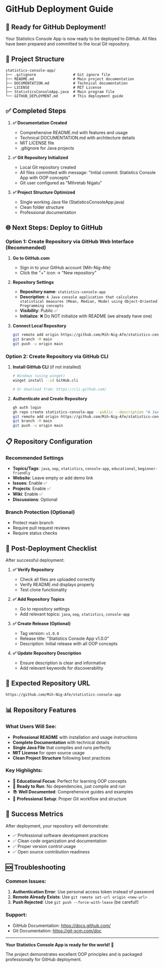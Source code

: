 # GitHub Deployment Guide

## 🚀 Ready for GitHub Deployment!

Your Statistics Console App is now ready to be deployed to GitHub. All files have been prepared and committed to the local Git repository.

## 📁 Project Structure
```
statistics-console-app/
├── .gitignore                 # Git ignore file
├── README.md                  # Main project documentation
├── DOCUMENTATION.md           # Technical documentation
├── LICENSE                    # MIT License
├── StatisticsConsoleApp.java  # Main program file
└── GITHUB_DEPLOYMENT.md       # This deployment guide
```

## ✅ Completed Steps

1. **✅ Documentation Created**
   - Comprehensive README.md with features and usage
   - Technical DOCUMENTATION.md with architecture details
   - MIT LICENSE file
   - .gitignore for Java projects

2. **✅ Git Repository Initialized**
   - Local Git repository created
   - All files committed with message: "Initial commit: Statistics Console App with OOP concepts"
   - Git user configured as "Mihretab Nigatu"

3. **✅ Project Structure Optimized**
   - Single working Java file (StatisticsConsoleApp.java)
   - Clean folder structure
   - Professional documentation

## 🌐 Next Steps: Deploy to GitHub

### Option 1: Create Repository via GitHub Web Interface (Recommended)

1. **Go to GitHub.com**
   - Sign in to your GitHub account (Mih-Nig-Afe)
   - Click the "+" icon → "New repository"

2. **Repository Settings**
   - **Repository name**: `statistics-console-app`
   - **Description**: `A Java console application that calculates statistical measures (Mean, Median, Mode) using Object-Oriented Programming concepts`
   - **Visibility**: Public ✅
   - **Initialize**: ❌ Do NOT initialize with README (we already have one)

3. **Connect Local Repository**
   ```bash
   git remote add origin https://github.com/Mih-Nig-Afe/statistics-console-app.git
   git branch -M main
   git push -u origin main
   ```

### Option 2: Create Repository via GitHub CLI

1. **Install GitHub CLI** (if not installed)
   ```bash
   # Windows (using winget)
   winget install --id GitHub.cli
   
   # Or download from: https://cli.github.com/
   ```

2. **Authenticate and Create Repository**
   ```bash
   gh auth login
   gh repo create statistics-console-app --public --description "A Java console application that calculates statistical measures using OOP concepts"
   git remote add origin https://github.com/Mih-Nig-Afe/statistics-console-app.git
   git branch -M main
   git push -u origin main
   ```

## 📋 Repository Configuration

### Recommended Settings
- **Topics/Tags**: `java`, `oop`, `statistics`, `console-app`, `educational`, `beginner-friendly`
- **Website**: Leave empty or add demo link
- **Issues**: Enable ✅
- **Projects**: Enable ✅
- **Wiki**: Enable ✅
- **Discussions**: Optional

### Branch Protection (Optional)
- Protect main branch
- Require pull request reviews
- Require status checks

## 🎯 Post-Deployment Checklist

After successful deployment:

1. **✅ Verify Repository**
   - Check all files are uploaded correctly
   - Verify README.md displays properly
   - Test clone functionality

2. **✅ Add Repository Topics**
   - Go to repository settings
   - Add relevant topics: `java`, `oop`, `statistics`, `console-app`

3. **✅ Create Release (Optional)**
   - Tag version: `v1.0.0`
   - Release title: "Statistics Console App v1.0.0"
   - Description: Initial release with all OOP concepts

4. **✅ Update Repository Description**
   - Ensure description is clear and informative
   - Add relevant keywords for discoverability

## 🔗 Expected Repository URL
```
https://github.com/Mih-Nig-Afe/statistics-console-app
```

## 📊 Repository Features

### What Users Will See:
- **Professional README** with installation and usage instructions
- **Complete Documentation** with technical details
- **Single Java File** that compiles and runs perfectly
- **MIT License** for open source usage
- **Clean Project Structure** following best practices

### Key Highlights:
- 🎯 **Educational Focus**: Perfect for learning OOP concepts
- 🚀 **Ready to Run**: No dependencies, just compile and run
- 📚 **Well Documented**: Comprehensive guides and examples
- 🔧 **Professional Setup**: Proper Git workflow and structure

## 🎉 Success Metrics

After deployment, your repository will demonstrate:
- ✅ Professional software development practices
- ✅ Clean code organization and documentation
- ✅ Proper version control usage
- ✅ Open source contribution readiness

## 🆘 Troubleshooting

### Common Issues:
1. **Authentication Error**: Use personal access token instead of password
2. **Remote Already Exists**: Use `git remote set-url origin <new-url>`
3. **Push Rejected**: Use `git push --force-with-lease` (be careful!)

### Support:
- GitHub Documentation: https://docs.github.com/
- Git Documentation: https://git-scm.com/doc

---

**Your Statistics Console App is ready for the world! 🌟**

The project demonstrates excellent OOP principles and is packaged professionally for GitHub deployment.
